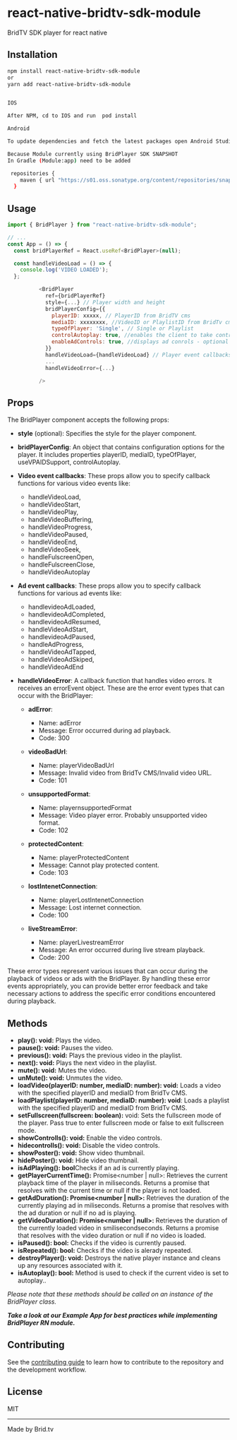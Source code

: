 # react-native-bridtv-sdk-module

BridTV SDK player for react native

## Installation

```sh
npm install react-native-bridtv-sdk-module
or 
yarn add react-native-bridtv-sdk-module


IOS 

After NPM, cd to IOS and run  pod install

Android 

To update dependencies and fetch the latest packages open Android Studio and run Gradle Sync. By performing the Gradle sync, you ensure that your Android project is up to date with the latest packages and dependencies, which can help resolve compatibility issues and provide access to new features and bug fixes.

Because Module currently using BridPlayer SDK SNAPSHOT 
In Gradle (Module:app) need to be added

 repositories {
    maven { url "https://s01.oss.sonatype.org/content/repositories/snapshots/" }
  }

```


## Usage

```js
import { BridPlayer } from "react-native-bridtv-sdk-module";

// ...
const App = () => {
  const bridPlayerRef = React.useRef<BridPlayer>(null);

  const handleVideoLoad = () => {
    console.log('VIDEO LOADED');
  };

          <BridPlayer
            ref={bridPlayerRef}
            style={...} // Player width and height
            bridPlayerConfig={{
              playerID: xxxxx, // PlayerID from BridTV cms
              mediaID: xxxxxxxx, //VideoID or PlaylistID from BridTv cms
              typeOfPlayer: 'Single', // Single or Playlist
              controlAutoplay: true, //enables the client to take control over autoplay - optional
              enableAdControls: true, //displays ad conrols - optional
            }}
            handleVideoLoad={handleVideoLoad} // Player event callbacks
            ...
            handleVideoError={...}

          />
```

##  Props

The BridPlayer component accepts the following props:

+ **style** (optional): Specifies the style for the player component.

+ **bridPlayerConfig**: An object that contains configuration options for the player.  It includes properties playerID, mediaID, typeOfPlayer, useVPAIDSupport, controlAutoplay.

+ **Video event callbacks**: These props allow you to specify callback functions for various video events like:
    - handleVideoLoad, 
    -  handleVideoStart, 
    -  handleVideoPlay, 
    -  handleVideoBuffering, 
    -  handleVideoProgress, 
    -  handleVideoPaused,
    -  handleVideoEnd, 
    -  handleVideoSeek, 
    -  handleFulscreenOpen, 
    -  handleFulscreenClose,
    -  handleVideoAutoplay

+ **Ad event callbacks**: These props allow you to specify callback functions for various ad events like:
    -  handlevideoAdLoaded, 
    -  handlevideoAdCompleted, 
     - handlevideoAdResumed, 
     - handleVideoAdStart, 
     - handlevideoAdPaused, 
     - handleAdProgress, 
    -  handleVideoAdTapped, 
    -  handleVideoAdSkiped, 
    -  handleVideoAdEnd

+ **handleVideoError**: A callback function that handles video errors. It receives an errorEvent object. These are the error event types that can occur with the BridPlayer:

    - **adError**:
        - Name: adError
        - Message: Error occurred during ad playback.
        - Code: 300

    - **videoBadUrl**:
        - Name: playerVideoBadUrl
        - Message: Invalid video from BridTv CMS/Invalid video URL.
        - Code: 101

    - **unsupportedFormat**:
        - Name: playernsupportedFormat
        - Message: Video player error. Probably unsupported video format.
        - Code: 102

    - **protectedContent**:
        - Name: playerProtectedContent
        - Message: Cannot play protected content.
        - Code: 103

    - **lostIntenetConnection**:
        - Name: playerLostIntenetConnection
        - Message: Lost internet connection.
        - Code: 100

    - **liveStreamError**:
        - Name: playerLivestreamError
        - Message: An error occurred during live stream playback.
        - Code: 200

These error types represent various issues that can occur during the playback of videos or ads with the BridPlayer. By handling these error events appropriately, you can provide better error feedback and take necessary actions to address the specific error conditions encountered during playback.

##  Methods

+ **play(): void:** Plays the video.
+ **pause(): void:** Pauses the video.
+ **previous(): void:** Plays the previous video in the playlist.
+ **next(): void:** Plays the next video in the playlist.
+ **mute(): void:** Mutes the video.
+ **unMute(): void:** Unmutes the video.
+ **loadVideo(playerID: number, mediaID: number): void:** Loads a video with the specified playerID and mediaID from BridTv CMS.
+ **loadPlaylist(playerID: number, mediaID: number): void**: Loads a playlist with the specified playerID and mediaID from BridTv CMS.
+ **setFullscreen(fullscreen: boolean):** void: Sets the fullscreen mode of the player. Pass true to enter fullscreen mode or false to exit fullscreen mode.
+ **showControlls(): void:** Enable the video controls.
+ **hidecontrolls(): void:** Disable the video controls.
+ **showPoster(): void:** Show video thumbnail.
+ **hidePoster(): void:** Hide video thumbnail.
+ **isAdPlaying(): bool**Checks if an ad is currently playing.
+ **getPlayerCurrentTime():** Promise<number | null>: Retrieves the current playback time of the player in miliseconds. Returns a promise that resolves with the current time or null if the player is not loaded.
+ **getAdDuration(): Promise<number | null>:** Retrieves the duration of the currently playing ad in miliseconds. Returns a promise that resolves with the ad duration or null if no ad is playing.
+ **getVideoDuration(): Promise<number | null>:** Retrieves the duration of the currently loaded video in smilisecondseconds. Returns a promise that resolves with the video duration or null if no video is loaded.
+ **isPaused(): bool:** Checks if the video is currently paused.
+ **isRepeated(): bool:** Checks if the video is alerady repeated.
+ **destroyPlayer(): void:** Destroys the native player instance and cleans up any resources associated with it.
+ **isAutoplay(): bool:** Method is used to check if the current video is set to autoplay..


*Please note that these methods should be called on an instance of the BridPlayer class.*

***Take a look at our Example App for best practices while implementing BridPlayer RN module.***

## Contributing

See the [contributing guide](CONTRIBUTING.md) to learn how to contribute to the repository and the development workflow.

## License

MIT

---

Made by Brid.tv